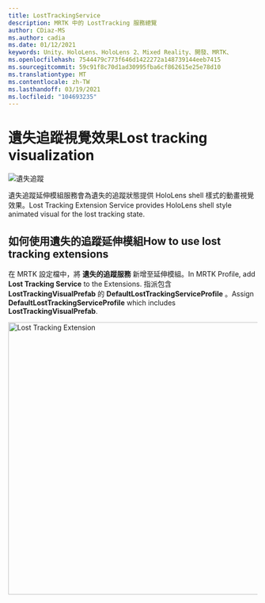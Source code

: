 ```yaml
---
title: LostTrackingService
description: MRTK 中的 LostTracking 服務總覽
author: CDiaz-MS
ms.author: cadia
ms.date: 01/12/2021
keywords: Unity、HoloLens、HoloLens 2、Mixed Reality、開發、MRTK、
ms.openlocfilehash: 7544479c773f646d1422272a148739144eeb7415
ms.sourcegitcommit: 59c91f8c70d1ad30995fba6cf862615e25e78d10
ms.translationtype: MT
ms.contentlocale: zh-TW
ms.lasthandoff: 03/19/2021
ms.locfileid: "104693235"
---
```

# <a name="lost-tracking-visualization"></a><span data-ttu-id="e0b15-104">遺失追蹤視覺效果</span><span class="sxs-lookup"><span data-stu-id="e0b15-104">Lost tracking visualization</span></span>

![遺失追蹤](../images/lost-tracking/LostTrackingVisualization.jpg)

<span data-ttu-id="e0b15-106">遺失追蹤延伸模組服務會為遺失的追蹤狀態提供 HoloLens shell 樣式的動畫視覺效果。</span><span class="sxs-lookup"><span data-stu-id="e0b15-106">Lost Tracking Extension Service provides HoloLens shell style animated visual for the lost tracking state.</span></span>

## <a name="how-to-use-lost-tracking-extensions"></a><span data-ttu-id="e0b15-107">如何使用遺失的追蹤延伸模組</span><span class="sxs-lookup"><span data-stu-id="e0b15-107">How to use lost tracking extensions</span></span>

<span data-ttu-id="e0b15-108">在 MRTK 設定檔中，將 **遺失的追蹤服務** 新增至延伸模組。</span><span class="sxs-lookup"><span data-stu-id="e0b15-108">In MRTK Profile, add **Lost Tracking Service** to the Extensions.</span></span> <span data-ttu-id="e0b15-109">指派包含 **LostTrackingVisualPrefab** 的 **DefaultLostTrackingServiceProfile** 。</span><span class="sxs-lookup"><span data-stu-id="e0b15-109">Assign **DefaultLostTrackingServiceProfile** which includes **LostTrackingVisualPrefab**.</span></span>

<img src="../images/lost-tracking/LostTracking_Extensions.png" width="550" alt="Lost Tracking Extension">
